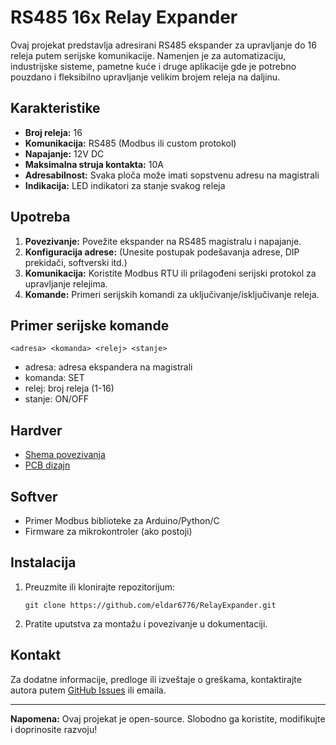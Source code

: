 # RS485 16x Relay Expander

Ovaj projekat predstavlja adresirani RS485 ekspander za upravljanje do 16 releja putem serijske komunikacije. Namenjen je za automatizaciju, industrijske sisteme, pametne kuće i druge aplikacije gde je potrebno pouzdano i fleksibilno upravljanje velikim brojem releja na daljinu.

## Karakteristike

- **Broj releja:** 16
- **Komunikacija:** RS485 (Modbus ili custom protokol)
- **Napajanje:** 12V DC
- **Maksimalna struja kontakta:**  10A
- **Adresabilnost:** Svaka ploča može imati sopstvenu adresu na magistrali
- **Indikacija:** LED indikatori za stanje svakog releja

## Upotreba

1. **Povezivanje:** Povežite ekspander na RS485 magistralu i napajanje.
2. **Konfiguracija adrese:** (Unesite postupak podešavanja adrese, DIP prekidači, softverski itd.)
3. **Komunikacija:** Koristite Modbus RTU ili prilagođeni serijski protokol za upravljanje relejima.
4. **Komande:** Primeri serijskih komandi za uključivanje/isključivanje releja.

## Primer serijske komande

```
<adresa> <komanda> <relej> <stanje>
```
- adresa: adresa ekspandera na magistrali
- komanda: SET
- relej: broj releja (1-16)
- stanje: ON/OFF

## Hardver

- [Shema povezivanja](shema.pdf) 
- [PCB dizajn](pcb_files/) 

## Softver

- Primer Modbus biblioteke za Arduino/Python/C
- Firmware za mikrokontroler (ako postoji)

## Instalacija

1. Preuzmite ili klonirajte repozitorijum:
   ```
   git clone https://github.com/eldar6776/RelayExpander.git
   ```
2. Pratite uputstva za montažu i povezivanje u dokumentaciji.

## Kontakt

Za dodatne informacije, predloge ili izveštaje o greškama, kontaktirajte autora putem [GitHub Issues](https://github.com/eldar6776/RelayExpander/issues) ili emaila.

---

**Napomena:** Ovaj projekat je open-source. Slobodno ga koristite, modifikujte i doprinosite razvoju!
